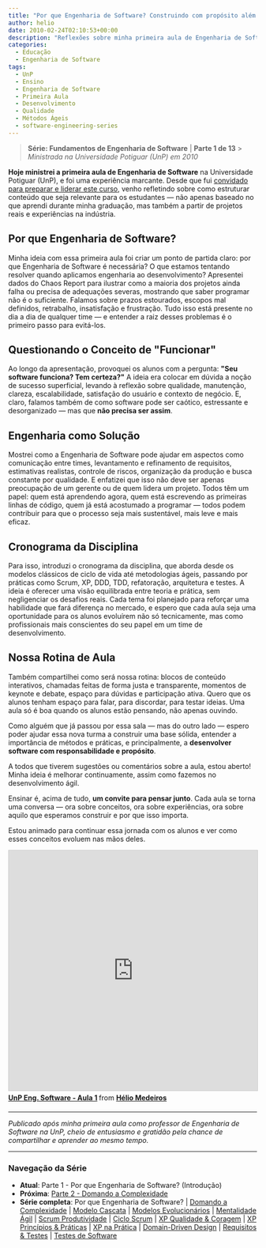 ```yaml
---
title: "Por que Engenharia de Software? Construindo com propósito além do código"
author: helio
date: 2010-02-24T02:10:53+00:00
description: "Reflexões sobre minha primeira aula de Engenharia de Software na UnP, abordando a importância de métodos e práticas no desenvolvimento sustentável."
categories:
  - Educação
  - Engenharia de Software
tags:
  - UnP
  - Ensino
  - Engenharia de Software
  - Primeira Aula
  - Desenvolvimento
  - Qualidade
  - Métodos Ágeis
  - software-engineering-series
---
```


> **Série: Fundamentos de Engenharia de Software** | **Parte 1 de 13** > _Ministrada na Universidade Potiguar (UnP) em 2010_

**Hoje ministrei a primeira aula de Engenharia de Software** na Universidade Potiguar (UnP), e foi uma experiência marcante. Desde que fui [convidado para preparar e liderar este curso](/posts/2010-01-26-ola-unp-mais-um-professor-na-familia/), venho refletindo sobre como estruturar conteúdo que seja relevante para os estudantes — não apenas baseado no que aprendi durante minha graduação, mas também a partir de projetos reais e experiências na indústria.

## Por que Engenharia de Software?

Minha ideia com essa primeira aula foi criar um ponto de partida claro: por que Engenharia de Software é necessária? O que estamos tentando resolver quando aplicamos engenharia ao desenvolvimento? Apresentei dados do Chaos Report para ilustrar como a maioria dos projetos ainda falha ou precisa de adequações severas, mostrando que saber programar não é o suficiente. Falamos sobre prazos estourados, escopos mal definidos, retrabalho, insatisfação e frustração. Tudo isso está presente no dia a dia de qualquer time — e entender a raiz desses problemas é o primeiro passo para evitá-los.

## Questionando o Conceito de "Funcionar"

Ao longo da apresentação, provoquei os alunos com a pergunta: **"Seu software funciona? Tem certeza?"** A ideia era colocar em dúvida a noção de sucesso superficial, levando à reflexão sobre qualidade, manutenção, clareza, escalabilidade, satisfação do usuário e contexto de negócio. E, claro, falamos também de como software pode ser caótico, estressante e desorganizado — mas que **não precisa ser assim**.

## Engenharia como Solução

Mostrei como a Engenharia de Software pode ajudar em aspectos como comunicação entre times, levantamento e refinamento de requisitos, estimativas realistas, controle de riscos, organização da produção e busca constante por qualidade. E enfatizei que isso não deve ser apenas preocupação de um gerente ou de quem lidera um projeto. Todos têm um papel: quem está aprendendo agora, quem está escrevendo as primeiras linhas de código, quem já está acostumado a programar — todos podem contribuir para que o processo seja mais sustentável, mais leve e mais eficaz.

## Cronograma da Disciplina

Para isso, introduzi o cronograma da disciplina, que aborda desde os modelos clássicos de ciclo de vida até metodologias ágeis, passando por práticas como Scrum, XP, DDD, TDD, refatoração, arquitetura e testes. A ideia é oferecer uma visão equilibrada entre teoria e prática, sem negligenciar os desafios reais. Cada tema foi planejado para reforçar uma habilidade que fará diferença no mercado, e espero que cada aula seja uma oportunidade para os alunos evoluírem não só tecnicamente, mas como profissionais mais conscientes do seu papel em um time de desenvolvimento.

## Nossa Rotina de Aula

Também compartilhei como será nossa rotina: blocos de conteúdo interativos, chamadas feitas de forma justa e transparente, momentos de keynote e debate, espaço para dúvidas e participação ativa. Quero que os alunos tenham espaço para falar, para discordar, para testar ideias. Uma aula só é boa quando os alunos estão pensando, não apenas ouvindo.

Como alguém que já passou por essa sala — mas do outro lado — espero poder ajudar essa nova turma a construir uma base sólida, entender a importância de métodos e práticas, e principalmente, a **desenvolver software com responsabilidade e propósito**.

A todos que tiverem sugestões ou comentários sobre a aula, estou aberto! Minha ideia é melhorar continuamente, assim como fazemos no desenvolvimento ágil.

Ensinar é, acima de tudo, **um convite para pensar junto**. Cada aula se torna uma conversa — ora sobre conceitos, ora sobre experiências, ora sobre aquilo que esperamos construir e por que isso importa.

Estou animado para continuar essa jornada com os alunos e ver como esses conceitos evoluem nas mãos deles.

<div style="margin-bottom: 20px;">
<iframe src="https://www.slideshare.net/slideshow/embed_code/key/DOY0KvX1rPPUEh?startSlide=1" width="597" height="486" frameborder="0" marginwidth="0" marginheight="0" scrolling="no" style="border:1px solid #CCC; border-width:1px; margin-bottom:5px;max-width: 100%;" allowfullscreen></iframe> <div style="margin-bottom:5px"><strong> <a href="https://pt.slideshare.net/slideshow/unp-eng-software-aula-1/3261384" title="UnP Eng. Software - Aula 1" target="_blank">UnP Eng. Software - Aula 1</a> </strong> from <strong> <a href="https://www.slideshare.net/heliomedeiros" target="_blank">Hélio Medeiros</a> </strong></div>
</div>

---

_Publicado após minha primeira aula como professor de Engenharia de Software na UnP, cheio de entusiasmo e gratidão pela chance de compartilhar e aprender ao mesmo tempo._

---

### **Navegação da Série**

- **Atual**: Parte 1 - Por que Engenharia de Software? (Introdução)
- **Próxima**: [Parte 2 - Domando a Complexidade](../2010-03-02-complexity-process/)
- **Série completa**: Por que Engenharia de Software? | [Domando a Complexidade](../2010-03-02-complexity-process/) | [Modelo Cascata](../2010-03-10-waterfall-model/) | [Modelos Evolucionários](../2010-03-18-evolutionary-models/) | [Mentalidade Ágil](../2010-03-26-agile-mindset/) | [Scrum Produtividade](../2010-04-03-scrum-productivity/) | [Ciclo Scrum](../2010-04-11-scrum-cycle/) | [XP Qualidade & Coragem](../2010-04-19-xp-quality-courage/) | [XP Princípios & Práticas](../2010-05-01-xp-principles-practices/) | [XP na Prática](../2010-05-08-applying-xp-strategies/) | [Domain-Driven Design](../2010-05-15-domain-driven-design/) | [Requisitos & Testes](../2010-05-22-requirements-validation-tests/) | [Testes de Software](../2010-05-29-software-testing/)
